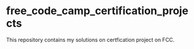 # free_code_camp_certification_projects
This repository contains my solutions on certfication project on FCC. 
